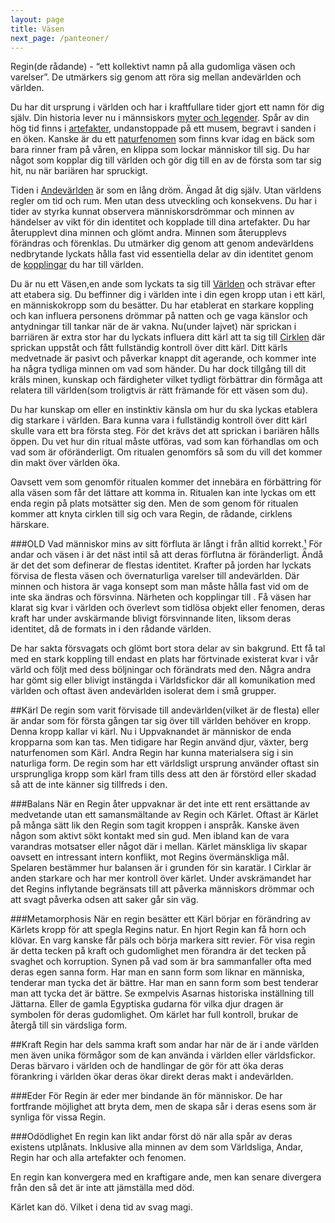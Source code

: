 ```yaml
---
layout: page
title: Väsen
next_page: /panteoner/
---
```


Regin(de rådande) - “ett kollektivt namn på alla gudomliga väsen och varelser”. De utmärkers sig genom att röra sig mellan andevärlden och världen. 

 Du har dit ursprung i världen och har i kraftfullare tider gjort ett namn för dig själv. Din historia lever nu i männsiskors [myter och legender](../kopplingar#myter). Spår av din hög tid finns i [artefakter](../kopplingar#artefacter), undanstoppade på ett musem, begravt i sanden i en öken. Kanske är du ett [naturfenomen](../kopplingar#naturfenomen) som finns kvar idag en bäck som bara rinner fram på våren, en klippa som lockar människor till sig. Du har något som kopplar dig till världen och gör dig till en av de första som tar sig hit, nu när bariären har spruckigt.
 
 Tiden i [Andevärlden](../kosmologi#Världen) är som en lång dröm. Ängad åt dig själv. Utan världens regler om tid och rum. Men utan dess utveckling och konsekvens. Du har i tider av styrka kunnat observera människorsdrömmar och minnen av händelser av vikt för din identitet och kopplade till dina artefakter. Du har återupplevt dina minnen och glömt andra. Minnen som återupplevs förändras och förenklas. Du utmärker dig genom att genom andevärldens nedbrytande lyckats hålla fast vid essentiella delar av din identitet genom de [kopplingar](../kopplingar) du har till världen.
 
 Du är nu ett Väsen,en ande som lyckats ta sig till [Världen](../kosmologi#Världen) och strävar efter att etabera sig. Du beffinner dig i världen inte i din egen kropp utan i ett kärl, en människokropp som du besätter. Du har etablerat en starkare koppling och kan influera personens drömmar på natten och ge vaga känslor och antydningar till tankar när de är vakna. Nu(under lajvet) när sprickan i barriären är extra stor har du lyckats influera ditt kärl att ta sig till [Cirklen](../kosmologi#Cirklar) där sprickan uppståt och fått fullständig kontroll över ditt kärl. Ditt kärls medvetnade är pasivt och påverkar knappt dit agerande, och kommer inte ha några tydliga minnen om vad som händer. Du har dock tillgång till dit kräls minen, kunskap och färdigheter vilket tydligt förbättrar din förmåga att relatera till världen(som troligtvis är rätt främande för ett väsen som du).
 
 Du har kunskap om eller en instinktiv känsla om hur du ska lyckas etablera dig starkare i världen. Bara kunna vara i fullständig kontroll över ditt kärl skulle vara ett bra första steg. För det krävs det att sprickan i bariären hålls öppen. Du vet hur din ritual måste utföras, vad som kan förhandlas om och vad som är oföränderligt. Om ritualen genomförs så som du vill det kommer din makt över världen öka. 
 
 Oavsett vem som genomför ritualen kommer det innebära en förbättring för alla väsen som får det lättare att komma in. Ritualen kan inte lyckas om ett enda regin på plats motsätter sig den.  Men de som genom för ritualen kommer att knyta cirklen till sig och vara Regin, de rådande, cirklens härskare.
 
 
 
 


###OLD
Vad människor mins av sitt förfluta är långt i från alltid korrekt.[¹](...) För andar och väsen i  är det näst intil så att deras förflutna är föränderligt. Ändå är det det som definerar de flestas identitet. Krafter på jorden har lyckats förvisa de flesta väsen och övernaturliga varelser till andevärlden. Där minnen och histora är vaga konsept som man måste hålla fast vid om de inte ska ändras och försvinna. Närheten och kopplingar till . Få väsen har klarat sig kvar i världen och överlevt som tidlösa objekt eller fenomen, deras kraft har under avskärmande blivigt försvinnande liten, liksom deras identitet, då de formats in i den rådande världen. 

De har sakta försvagats och glömt bort stora delar av sin bakgrund. Ett få tal med en stark koppling till endast en plats har förtvinade existerat kvar i vår värld och följt med dess böljningar och förändrats med den.  Några andra har gömt sig eller blivigt instängda i Världsfickor där all komunikation med världen och oftast även andevärlden isolerat dem i små grupper.

##Kärl
De regin som varit förvisade till andevärlden(vilket är de flesta) eller är andar som för första gången tar sig över till världen behöver en kropp. Denna kropp kallar vi kärl. Nu i Uppvaknandet är människor de enda kropparna som kan tas. Men tidigare har Regin använd djur, växter, berg naturfenomen som Kärl. Andra Regin har kunna materialsera sig i sin naturliga form. De regin som har ett världsligt ursprung använder oftast sin ursprungliga kropp som kärl fram tills dess att den är förstörd eller skadad så att de inte känner sig tillfreds i den.

###Balans
När en Regin åter uppvaknar är det inte ett rent ersättande av medvetande utan ett samansmältande av Regin och Kärlet. Oftast är Kärlet på många sätt lik den Regin som tagit kroppen i anspråk. Kanske även någon som aktivt sökt kontakt med sin gud. Men ibland kan de vara varandras motsatser eller något där i mellan. Kärlet mänskliga liv skapar oavsett en intressant intern konflikt, mot Regins övermänskliga mål. Spelaren bestämmer hur balansen är i grunden för sin karatär. I Cirklar är anden starkare och har mer kontroll över kärlet. Under avskrämandet har det Regins inflytande begränsats till att påverka människors drömmar och att svagt påverka odsen att saker går sin väg.

###Metamorphosis
När en regin besätter ett Kärl börjar en förändring av Kärlets kropp för att spegla Regins natur. En hjort Regin kan få horn och klövar. En varg kanske får päls och börja markera sitt revier. För visa regin är detta tecken på kraft och gudomlighet men förandra är det tecken på svaghet och korruption. Synen på vad som är bra sammanfaller ofta med deras egen sanna form. Har man en sann form som liknar en människa, tenderar man tycka det är bättre. Har man en sann form som best tenderar man att tycka det är bättre. Se exmpelvis Asarnas historiska inställning till Jättarna. Eller de gamla Egyptiska gudarna för vilka djur dragen är symbolen för deras gudomlighet. Om kärlet har full kontroll, brukar de återgå till sin värdsliga form.

##Kraft
Regin har dels samma kraft som andar har när de är i ande världen 
men även unika förmågor som de kan använda i världen eller 
världsfickor. Deras bärvaro i världen och de handlingar de gör för att öka deras 
förankring i världen ökar deras ökar direkt deras makt i 
andevärlden.

###Eder
För Regin är eder mer bindande än för människor. De har fortfrande 
möjlighet att bryta dem, men de skapa sår i deras esens som är 
synliga för vissa Regin.

###Odödlighet
En regin kan likt andar först dö när alla spår av deras existens utplånats. 
Inklusive alla minnen av dem som Världsliga, Andar, Regin har och 
alla artefakter och fenomen. 

En regin kan konvergera med en kraftigare 
ande, men kan senare divergera från den så det är inte att 
jämställa med död.

Kärlet kan dö. Vilket i dena tid av svag magi.
